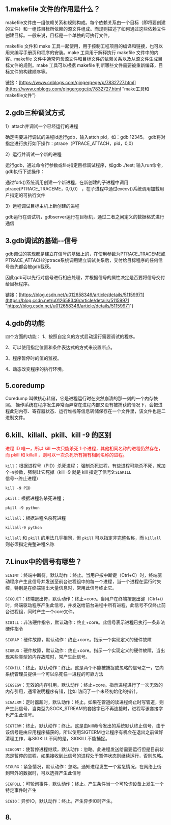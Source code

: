 ## 1.makefile 文件的作用是什么？
makefile文件由一组依赖关系和规则构成。每个依赖关系由一个目标（即将要创建的文件）和一组该目标所依赖的源文件组成。而规则描述了如何通过这些依赖文件创建目标。一般来说，目标是一个单独的可执行文件。

makefile 文件和 make 工具一起使用，用于控制工程项目的编译和链接，也可以用来编写手册页和程序的安装。make 工具用于解释执行 makefile 文件中的内容。makefile 文件中通常包含源文件和目标文件的依赖关系以及从源文件生成目标文件的规则。make 工具可以根据 makefile 判断哪些文件需要被重新编译，目标文件的构建顺序等。



链接：[https://www.cnblogs.com/qingergege/p/7832727.html](https://www.cnblogs.com/qingergege/p/7832727.html "make工具和makefile文件")



## 2.gdb三种调试方式
1）attach并调试一个已经运行的进程

确定需要进行调试的进程id运行gdb，输入attch pid，如：gdb 12345。
gdb将对指定进行执行如下操作：ptrace（PTRACE_ATTACH，pid，0,0）

2）运行并调试一个新的进程

运行gdb，通过命令行参数或file指定目标调试程序，如gdb ./test;
输入run命令，gdb执行下述操作：

通过fork()系统调用创建一个新进程，在新创建的子进程中调用ptrace(PTRACE_TRACEME，0,0,0）
，在子进程中通过execv()系统调用加载用户指定的可执行文件

3）远程调试目标主机上新创建的进程

gdb运行在调试机，gdbserver运行在目标机，通过二者之间定义的数据格式进行通信

## 3.gdb调试的基础--信号
gdb调试的实现都是建立在信号的基础上的，在使用参数为PTRACE_TRACEME或PTRACE_ATTACH的ptrace系统调用建立调试关系后，交付给目标程序的任何信号首先都会被gdb截获。

因此gdb可以先行对信号进行相应处理，并根据信号的属性决定是否要将信号交付给目标程序。

链接：[https://blog.csdn.net/u012658346/article/details/51159971](https://blog.csdn.net/u012658346/article/details/51159971 "https://blog.csdn.net/u012658346/article/details/51159971")

## 4.gdb的功能
四个方面的功能：
1、按照自定义的方式启动运行需要调试的程序。

2、可以使用指定位置和条件表达式的方式来设置断点。

3、程序暂停时的值的监视。

4、动态改变程序的执行环境。

## 5.coredump
Coredump 叫做核心转储，它是进程运行时在突然崩溃的那一刻的一个内存快照。
操作系统在程序发生异常而异常在进程内部又没有被捕获的情况下，会把进程此刻内存、寄存器状态、运行堆栈等信息转储保存在一个文件里，该文件也是二进制文件。

## 6.kill、killall、pkill、kill -9 的区别
<font color="#F100">进程 ID 唯一，所以 kill 一次只能杀死 1 个进程，其他相同名称的进程仍然存在，而 pkill 和 killall ，则可以一次杀死所有拥有相同名称的进程。</font>


`kill`：根据进程号（PID）杀死进程；
强制杀死进程，有些进程可能杀不死，就加个`-9`参数，强制让它死掉（kill -9 就是 kill 指定了信号9:`SIGKILL` 信号--终止进程）

	kill -9 PID

`pkill`：根据进程名杀死进程；

	pkill -9 python

`killall`：根据进程名杀死进程

	killall-9 python

`killall` 和 `pkill` 的用法几乎相同，但 `pkill` 可以指定非完整名称，而 `killall` 则必须指定完整进程名称


## 7.Linux中的信号有哪些？
`SIGINT`：终端中断符，默认动作：终止。当用户按中断键（Ctrl+C）时，终端驱动程序产生此信号并发送至前台进程组中的每一个进程，当一个进程在运行时失控，特别是在终端输出大量信息时，常用此信号终止它。

`SIGQUIT`：终端退出符，默认动作：终止+core。当用户在终端按退出键（Ctrl+\）时，终端驱动程序产生此信号，并发送给前台进程中所有进程，此信号不仅终止前台进程组，同时产生一个core文件。

`SIGILL`：非法硬件指令，默认动作：终止+core。此信号表示进程已执行一条非法硬件指令

`SIGRAP`：硬件故障，默认动作：终止+core。指示一个实现定义的硬件故障

`SIGBUG`：硬件故障，默认动作：终止+core。指示一个实现定义的硬件故障，当出现某些类型的内存故障时，常产生此信号。

`SIGKILL`：终止，默认动作：终止。这是两个不能被捕捉或忽略的信号之一，它向系统管理员提供一个可以杀死任一进程的可靠方法

`SIGSEGV`：无效的内存引用，默认动作：终止+core。指示进程进行了一次无效的内存引用，通常说明程序有错，比如 访问了一个未经初始化的指针。

`SIGALRM`：定时器超时，默认动作：终止。如果在管道的读进程终止时写管道，则产生此信号，当类型为SOCK_STREAM的套接字已不再连接时，进程写该套接字也产生此信号。

`SIGTERM`：终止，默认动作：终止。这是由kill命令发出的系统默认终止信号，由于该信号是由应用程序捕获的，所以使用SIGTERM也让程序有机会在退出之前做好清理工作，与SIGKILL不同的是，SIGKILL不能捕捉。

`SIGCONT`：使暂停进程继续，默认动作：忽略。此进程发送给需要运行但是目前状态是暂停的进程，如果接收到此信号的进程处于暂停状态则继续运行，否则忽略。

`SIGURG`：紧急情况，默认动作：忽略。通知进程发生一个紧急情况，在网络上街到带外的数据时，可以选择产生此信号

`SIGPOLL`：可轮询事件，默认动作：终止。产生条件当一个可轮询设备上发生一个特定事件时产生

`SIGIO`：异步IO，默认动作：终止。产生异步IO时产生。



## 8.